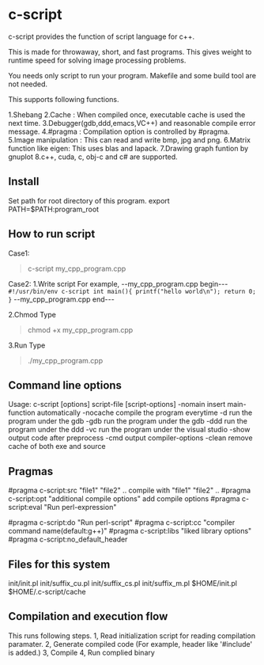 c-script
========

c-script provides the function of script language for c++.

This is made for throwaway, short, and fast programs.
This gives weight to runtime speed for solving image processing problems.

You needs only script to run your program.
Makefile and some build tool are not needed.

This supports following functions.

1.Shebang
2.Cache    : When compiled once, executable cache is used the next time.
3.Debugger(gdb,ddd,emacs,VC++) and reasonable compile error message.
4.#pragma  : Compilation option is controlled by #pragma.
5.Image manipulation : This can read and write bmp, jpg and png.
6.Matrix function like eigen: This uses blas and lapack.
7.Drawing graph funtion by gnuplot
8.c++, cuda, c, obj-c and c# are supported.

Install
-------
Set path for root directory of this program.
export PATH=$PATH:program_root

How to run script
-----------------
Case1:
>c-script my_cpp_program.cpp

Case2:
1.Write script
For example,
--my_cpp_program.cpp begin---
`
#!/usr/bin/env c-script
int
main(){
printf("hello world\n");
return 0;
}
`
--my_cpp_program.cpp end---

2.Chmod
Type
>chmod +x my_cpp_program.cpp

3.Run
Type
>./my_cpp_program.cpp

Command line options
--------------------
Usage: c-script [options] script-file [script-options]
 -nomain  insert main-function automatically
 -nocache compile the program everytime
 -d       run the program under the gdb
 -gdb     run the program under the gdb
 -ddd     run the program under the ddd
 -vc      run the program under the visual studio
 -show    output code after preprocess
 -cmd     output compiler-options
 -clean   remove cache of both exe and source

Pragmas
-------
#pragma c-script:src  "file1" "file2" ..
 compile with "file1" "file2" ..
#pragma c-script:opt  "additional compile options"
 add compile options 
#pragma c-script:eval "Run perl-expression"
 
#pragma c-script:do   "Run perl-script"
#pragma c-script:cc   "compiler command name(default:g++)"
#pragma c-script:libs "liked library options"
#pragma c-script:no_default_header


Files for this system
---------------------
init/init.pl
init/suffix_cu.pl
init/suffix_cs.pl
init/suffix_m.pl
$HOME/init.pl
$HOME/.c-script/cache

Compilation and execution flow
------------------------------
This runs following steps.
1, Read initialization script for reading compilation paramater.
2, Generate compiled code (For example, header like '#include' is added.)
3, Compile 
4, Run complied binary
